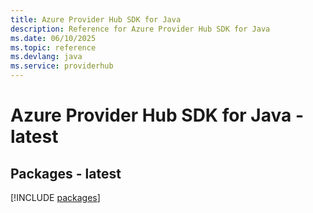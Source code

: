 ```yaml
---
title: Azure Provider Hub SDK for Java
description: Reference for Azure Provider Hub SDK for Java
ms.date: 06/10/2025
ms.topic: reference
ms.devlang: java
ms.service: providerhub
---
```

# Azure Provider Hub SDK for Java - latest
## Packages - latest
[!INCLUDE [packages](provider-hub-index.md)]